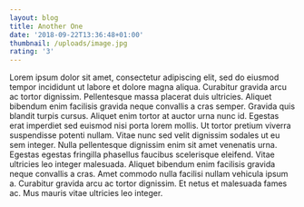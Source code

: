 ```yaml
---
layout: blog
title: Another One
date: '2018-09-22T13:36:48+01:00'
thumbnail: /uploads/image.jpg
rating: '3'
---
```

Lorem ipsum dolor sit amet, consectetur adipiscing elit, sed do eiusmod tempor incididunt ut labore et dolore magna aliqua. Curabitur gravida arcu ac tortor dignissim. Pellentesque massa placerat duis ultricies. Aliquet bibendum enim facilisis gravida neque convallis a cras semper. Gravida quis blandit turpis cursus. Aliquet enim tortor at auctor urna nunc id. Egestas erat imperdiet sed euismod nisi porta lorem mollis. Ut tortor pretium viverra suspendisse potenti nullam. Vitae nunc sed velit dignissim sodales ut eu sem integer. Nulla pellentesque dignissim enim sit amet venenatis urna. Egestas egestas fringilla phasellus faucibus scelerisque eleifend. Vitae ultricies leo integer malesuada. Aliquet bibendum enim facilisis gravida neque convallis a cras. Amet commodo nulla facilisi nullam vehicula ipsum a. Curabitur gravida arcu ac tortor dignissim. Et netus et malesuada fames ac. Mus mauris vitae ultricies leo integer.
